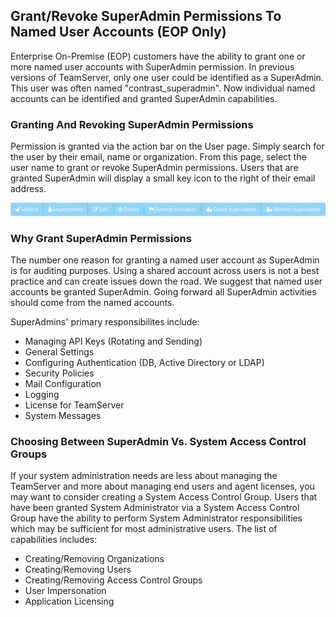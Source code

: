 <!--
title: "Granting SuperAdmin to Other Administrators"
description: "EOP guide for granting named SuperAdmin Accounts"
tags: "SuperAdmin EOP grant permissions"
-->


## Grant/Revoke SuperAdmin Permissions To Named User Accounts (EOP Only)
Enterprise On-Premise (EOP) customers have the ability to grant one or more named user accounts with SuperAdmin permission. In previous versions of TeamServer, only one user could be identified as a SuperAdmin. This user was often named "contrast_superadmin". Now individual named accounts can be identified and granted SuperAdmin capabilities. 

### Granting And Revoking SuperAdmin Permissions
Permission is granted via the action bar on the User page. Simply search for the user by their email, name or organization. From this page, select the user name to grant or revoke SuperAdmin permissions. Users that are granted SuperAdmin will display a small key icon to the right of their email address.

<a href="assets/images/ActionBar_AdminUser.png" rel="lightbox" title="Admin Action Bar"><img class="thumbnail" src="assets/images/ActionBar_AdminUser.png"/></a>

### Why Grant SuperAdmin Permissions
The number one reason for granting a named user account as SuperAdmin is for auditing purposes. Using a shared account across users is not a best practice and can create issues down the road. We suggest that named user accounts be granted SuperAdmin. Going forward all SuperAdmin activities should come from the named accounts.

SuperAdmins' primary responsibilites include:

* Managing API Keys (Rotating and Sending)
* General Settings
* Configuring Authentication (DB, Active Directory or LDAP)
* Security Policies
* Mail Configuration
* Logging
* License for TeamServer 
* System Messages

### Choosing Between SuperAdmin Vs. System Access Control Groups
If your system administration needs are less about managing the TeamServer and more about managing end users and agent licenses, you may want to consider creating a System Access Control Group. Users that have been granted System Administrator via a System Access Control Group have the ability to perform System Administrator responsibilities which may be sufficient for most administrative users. The list of capabilities includes:

* Creating/Removing Organizations
* Creating/Removing Users
* Creating/Removing Access Control Groups
* User Impersonation
* Application Licensing
